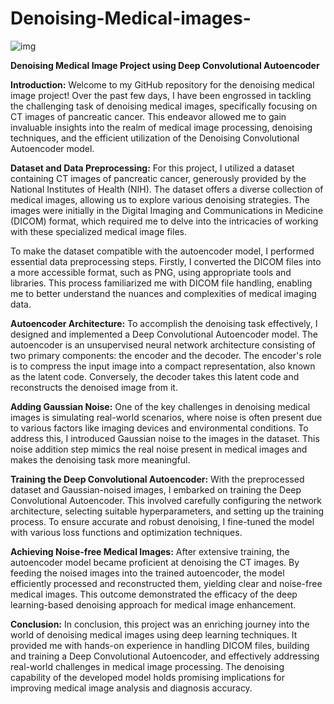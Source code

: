 # Denoising-Medical-images-

![img](https://github.com/dharmikrathod/Denoising-Medical-images-/assets/61191019/6abce1a7-b66f-4120-a6dd-90bc4831c9d2)

**Denoising Medical Image Project using Deep Convolutional Autoencoder**

**Introduction:**
Welcome to my GitHub repository for the denoising medical image project! Over the past few days, I have been engrossed in tackling the challenging task of denoising medical images, specifically focusing on CT images of pancreatic cancer. This endeavor allowed me to gain invaluable insights into the realm of medical image processing, denoising techniques, and the efficient utilization of the Denoising Convolutional Autoencoder model.

**Dataset and Data Preprocessing:**
For this project, I utilized a dataset containing CT images of pancreatic cancer, generously provided by the National Institutes of Health (NIH). The dataset offers a diverse collection of medical images, allowing us to explore various denoising strategies. The images were initially in the Digital Imaging and Communications in Medicine (DICOM) format, which required me to delve into the intricacies of working with these specialized medical image files.

To make the dataset compatible with the autoencoder model, I performed essential data preprocessing steps. Firstly, I converted the DICOM files into a more accessible format, such as PNG, using appropriate tools and libraries. This process familiarized me with DICOM file handling, enabling me to better understand the nuances and complexities of medical imaging data.

**Autoencoder Architecture:**
To accomplish the denoising task effectively, I designed and implemented a Deep Convolutional Autoencoder model. The autoencoder is an unsupervised neural network architecture consisting of two primary components: the encoder and the decoder. The encoder's role is to compress the input image into a compact representation, also known as the latent code. Conversely, the decoder takes this latent code and reconstructs the denoised image from it.

**Adding Gaussian Noise:**
One of the key challenges in denoising medical images is simulating real-world scenarios, where noise is often present due to various factors like imaging devices and environmental conditions. To address this, I introduced Gaussian noise to the images in the dataset. This noise addition step mimics the real noise present in medical images and makes the denoising task more meaningful.

**Training the Deep Convolutional Autoencoder:**
With the preprocessed dataset and Gaussian-noised images, I embarked on training the Deep Convolutional Autoencoder. This involved carefully configuring the network architecture, selecting suitable hyperparameters, and setting up the training process. To ensure accurate and robust denoising, I fine-tuned the model with various loss functions and optimization techniques.

**Achieving Noise-free Medical Images:**
After extensive training, the autoencoder model became proficient at denoising the CT images. By feeding the noised images into the trained autoencoder, the model efficiently processed and reconstructed them, yielding clear and noise-free medical images. This outcome demonstrated the efficacy of the deep learning-based denoising approach for medical image enhancement.

**Conclusion:**
In conclusion, this project was an enriching journey into the world of denoising medical images using deep learning techniques. It provided me with hands-on experience in handling DICOM files, building and training a Deep Convolutional Autoencoder, and effectively addressing real-world challenges in medical image processing. The denoising capability of the developed model holds promising implications for improving medical image analysis and diagnosis accuracy.

